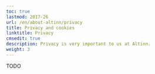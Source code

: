 ```yaml
---
toc: true
lastmod: 2017-26
url: /en/about-altinn/privacy
title: Privacy and cookies
linktitle: Privacy
cmsedit: true
description: Privacy is very important to us at Altinn.
weight: 3
---
```


TODO